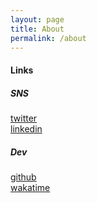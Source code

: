 ```yaml
---
layout: page
title: About
permalink: /about
---
```


#### Links

##### SNS
[twitter](https://twitter.com/o3osatoshi)  
[linkedin](https://www.linkedin.com/in/satoshi-ogura-189479135)  

##### Dev
[github](https://github.com/o3osatoshi)  
[wakatime](https://wakatime.com/@o3osatoshi)
